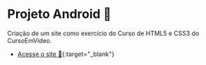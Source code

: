 # Projeto Android 🤖
Criação de um site como exercício do Curso de HTML5 e CSS3 do CursoEmVídeo.
* [Acesse o site 🔗](https://matheussiedler.github.io/projeto-android/android.html){:target="_blank"}
